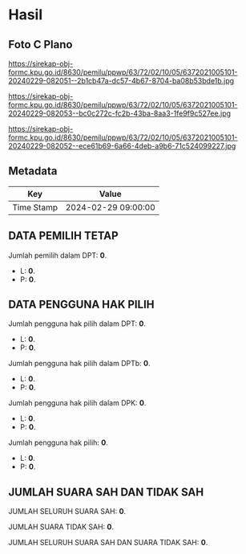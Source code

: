 # Hasil

## Foto C Plano

https://sirekap-obj-formc.kpu.go.id/8630/pemilu/ppwp/63/72/02/10/05/6372021005101-20240229-082051--2b1cb47a-dc57-4b67-8704-ba08b53bde1b.jpg

https://sirekap-obj-formc.kpu.go.id/8630/pemilu/ppwp/63/72/02/10/05/6372021005101-20240229-082053--bc0c272c-fc2b-43ba-8aa3-1fe9f9c527ee.jpg

https://sirekap-obj-formc.kpu.go.id/8630/pemilu/ppwp/63/72/02/10/05/6372021005101-20240229-082052--ece61b69-6a66-4deb-a9b6-71c524099227.jpg


## Metadata

| Key        | Value               |
| ---------- | ------------------- |
| Time Stamp | 2024-02-29 09:00:00 |


## DATA PEMILIH TETAP

Jumlah pemilih dalam DPT: **0**.
 * L: **0**.
 * P: **0**.

## DATA PENGGUNA HAK PILIH

Jumlah pengguna hak pilih dalam DPT: **0**.
 * L: **0**.
 * P: **0**.

Jumlah pengguna hak pilih dalam DPTb: **0**.
 * L: **0**.
 * P: **0**.

Jumlah pengguna hak pilih dalam DPK: **0**.
 * L: **0**.
 * P: **0**.

Jumlah pengguna hak pilih: **0**.
 * L: **0**.
 * P: **0**.

## JUMLAH SUARA SAH DAN TIDAK SAH

JUMLAH SELURUH SUARA SAH: **0**.

JUMLAH SUARA TIDAK SAH: **0**.

JUMLAH SELURUH SUARA SAH DAN SUARA TIDAK SAH: **0**.


